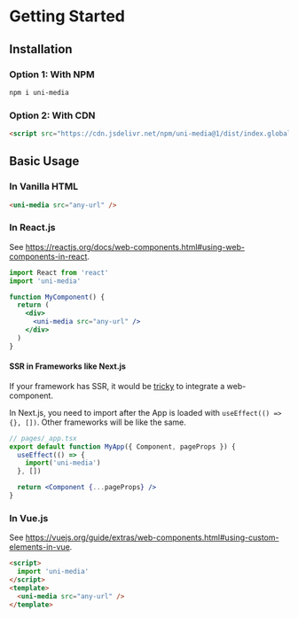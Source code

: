 # Getting Started

## Installation

### Option 1: With NPM

```bash
npm i uni-media
```

### Option 2: With CDN

```html
<script src="https://cdn.jsdelivr.net/npm/uni-media@1/dist/index.global.js"></script>
```

## Basic Usage

### In Vanilla HTML

```html
<uni-media src="any-url" />
```

### In React.js

See <https://reactjs.org/docs/web-components.html#using-web-components-in-react>.

```jsx
import React from 'react'
import 'uni-media'

function MyComponent() {
  return (
    <div>
      <uni-media src="any-url" />
    </div>
  )
}
```

#### SSR in Frameworks like Next.js

If your framework has SSR, it would be [tricky](https://www.google.com/search?q=site%3Ahttps%3A%2F%2Fgithub.com%2Fvercel%2Fnext.js+web+component&newwindow=1&sxsrf=ALiCzsbS8K8SJua8kU3BSAGhvNUIOSmxBA%3A1657300099259&source=hp&ei=g2TIYunRDYXx-QahgYTYAg&iflsig=AJiK0e8AAAAAYshyk49cQWqG6SmWHu9tpluVSzJp-MZY&ved=0ahUKEwipn8394-n4AhWFeN4KHaEAASsQ4dUDCAc&uact=5&oq=site%3Ahttps%3A%2F%2Fgithub.com%2Fvercel%2Fnext.js+web+component&gs_lcp=Cgdnd3Mtd2l6EANQAFgAYPEBaABwAHgAgAFfiAFfkgEBMZgBAKABAqABAQ&sclient=gws-wiz) to integrate a web-component.

In Next.js, you need to import after the App is loaded with `useEffect(() => {}, [])`. Other frameworks will be like the same.

```jsx
// pages/_app.tsx
export default function MyApp({ Component, pageProps }) {
  useEffect(() => {
    import('uni-media')
  }, [])

  return <Component {...pageProps} />
}
```

### In Vue.js

See <https://vuejs.org/guide/extras/web-components.html#using-custom-elements-in-vue>.

```html
<script>
  import 'uni-media'
</script>
<template>
  <uni-media src="any-url" />
</template>
```
